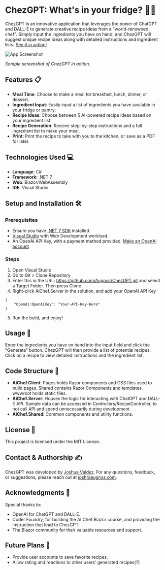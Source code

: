 # ChezGPT: What's in your fridge? 🍳🤖

ChezGPT is an innovative application that leverages the power of ChatGPT and DALL-E to generate creative recipe ideas from a "world-renowned chef". Simply input the ingredients you have on hand, and ChezGPT will suggest unique recipe ideas along with detailed instructions and ingredient lists. [See it in action!](https://chezgpt.augnos.dev)

![App Screenshot](https://github.com/Augnos/ChezGPT/assets/110561217/279d6dd2-4e0d-4c99-9353-e16c08afcb5e)

*Sample screenshot of ChezGPT in action.*

## Features 📋

- **Meal Time**: Choose to make a meal for breakfast, lunch, dinner, or dessert.
- **Ingredient Input**: Easily input a list of ingredients you have available in your fridge or pantry.
- **Recipe Ideas**: Choose between 5 AI-powered recipe ideas based on your ingredient list.
- **Recipe Generation**: Recieve step-by-step instructions and a full ingredient list to make your meal.
- **Print**: Print the recipe to take with you to the kitchen, or save as a PDF for later.

## Technologies Used 💻

- **Language**: C#
- **Framework**: .NET 7
- **Web**: Blazor/WebAssembly
- **IDE**: Visual Studio

## Setup and Installation 🛠

### Prerequisites

- Ensure you have [.NET 7 SDK](https://dotnet.microsoft.com/en-us/download/dotnet/7.0) installed.
- [Visual Studio](https://visualstudio.microsoft.com/downloads/) with Web Development workload.
- An OpenAI API Key, with a payment method provided. [Make an OpenAI account](https://openai.com)

### Steps

1. Open Visual Studio
2. Go to Git > Clone Repository
3. Enter this in the URL: https://github.com/Augnos/ChezGPT.git and select a Target Folder. Then press Clone.
4. Right-click AiChef.Server in the solution, and add your OpenAI API Key
```
{
    "OpenAi:OpenAiKey": "Your-API-Key-Here"
}
```
5. Run the build, and enjoy!

## Usage 🍴

Enter the ingredients you have on hand into the input field and click the "Generate" button. ChezGPT will then provide a list of potential recipes. Click on a recipe to view detailed instructions and the ingredient list.

## Code Structure 📁

- **AiChef.Client**: Pages holds Razor components and CSS files used to build pages. Shared contains Razor Components and templates. wwwroot holds static files.
- **AiChef.Server**: Houses the logic for interacting with ChatGPT and DALL-E API. Sample data can be accessed in Controllers/RecipeController, to not call API and spend unnecessarily during development.
- **AiChef.Shared**: Common components and utility functions.

## License 📄

This project is licensed under the MIT License.

## Contact & Authorship ✍️

ChezGPT was developed by [Joshua Valdez](https://augnos.dev). For any questions, feedback, or suggestions, please reach out at [josh@augnos.com](mailto:josh@augnos.com).

## Acknowledgments 🙌

Special thanks to:

- OpenAI for ChatGPT and DALL-E.
- Coder Foundry, for building the AI Chef Blazor course, and providing the instruction that lead to ChezGPT. 
- The Blazor community for their valuable resources and support.

## Future Plans 💭

- Provide user accounts to save favorite recipes.
- Allow rating and reactions to other users' generated recipes(?)
